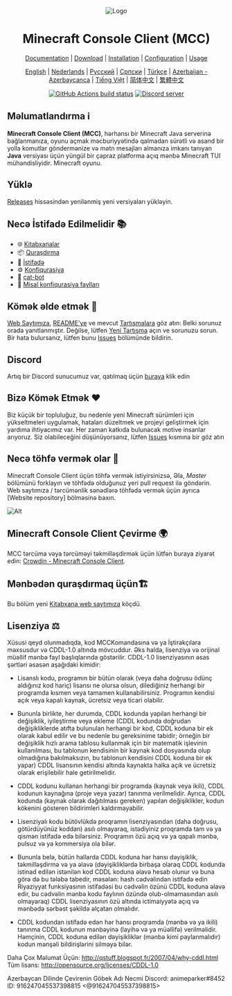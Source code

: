 <div align="center">

<img src="https://i.pics.rs/LLDhE.png" alt="Logo"/>

# Minecraft Console Client (MCC)

[Documentation](https://mccteam.github.io/) | [Download](#download) | [Installation](https://mccteam.github.io/guide/installation.html) | [Configuration](https://mccteam.github.io/guide/configuration.html) | [Usage](https://mccteam.github.io/guide/usage.html)

</div>

<div align="center">

[English](https://github.com/MCCTeam/Minecraft-Console-Client/blob/master/README.md) | [Nederlands](https://github.com/MCCTeam/MCCTeam.github.io/blob/master/MCC-README/README-Dutch.md) | [Русский](https://github.com/MCCTeam/MCCTeam.github.io/blob/master/MCC-README/README-Russian.md) | [Српски](https://github.com/MCCTeam/MCCTeam.github.io/blob/master/MCC-README/README-Serbian_Cyrillic.md) | [Türkçe](https://github.com/MCCTeam/MCCTeam.github.io/blob/master/MCC-README/README-Azerbaijan.md) | [Azerbaijan - Azerbaycanca](https://github.com/MCCTeam/MCCTeam.github.io/blob/master/MCC-README/README-Turkish.md) | [Tiếng Việt](https://github.com/MCCTeam/MCCTeam.github.io/blob/master/MCC-README/README-Vietnamese.md) | [简体中文](https://github.com/MCCTeam/MCCTeam.github.io/blob/master/MCC-README/README-Chinese_Simplified.md) | [繁體中文](https://github.com/MCCTeam/MCCTeam.github.io/blob/master/MCC-README/README-Chinese_Traditional.md)

</div>

<div align="center">

[![GitHub Actions build status](https://github.com/MCCTeam/Minecraft-Console-Client/actions/workflows/build-and-release.yml/badge.svg)](https://github.com/MCCTeam/Minecraft-Console-Client/releases/latest) <a href="https://discord.gg/sfBv4TtpC9"><img src="https://img.shields.io/discord/1018553894831403028?color=5865F2&logo=discord&logoColor=white" alt="Discord server" /></a>

</div>

## **Məlumatlandırma ℹ️**

**Minecraft Console Client (MCC)**, hərhansı bir Minecraft Java serverinə bağlanmanıza, oyunu açmak məcburiyyətində qalmadan sürətli və asand bir yolla komutlar göndermənize və mətn mesajları almanıza imkanı tanıyan **Java** versiyası üçün  yüngül bir çapraz platforma açıq mənbə Minecraft TUI mühəndisliyidir. Minecraft oyunu.

## Yüklə

[Releases](https://github.com/MCCTeam/Minecraft-Console-Client/releases/latest) hissəsindən yenilənmiş yeni versiyaları yükləyin.

## Necə İstifadə Edilmelidir 📚

-   🌐 [Kitabxanalar](https://mccteam.github.io/)
-   📦 [Quraşdırma](https://mccteam.github.io/guide/installation.html)
-   📖 [İstifadə](https://mccteam.github.io/guide/usage.html)
-   ⚙️ [Konfiqurasiya](https://mccteam.github.io/guide/configuration.html)
-   🤖 [çat-bot](https://mccteam.github.io/guide/chat-bots.html)
-   📝 [Misal konfiqurasiya faylları](MinecraftClient/config/)

## Kömək əlde etmək 🙋

[Web Saytımıza](https://mccteam.github.io/), [README'ye](https://github.com/MCCTeam/Minecraft-Console-Client/tree/master/MinecraftClient/config#minecraft-console-client-user-manual) ve mevcut [Tartışmalara](https://github.com/MCCTeam/Minecraft-Console-Client/discussions) göz atın: Belki sorunuz orada yanıtlanmıştır. Değilse, lütfen [Yeni Tartışma](https://github.com/MCCTeam/Minecraft-Console-Client/discussions/new) açın ve sorunuzu sorun. Bir hata bulursanız, lütfen bunu [Issues](https://github.com/MCCTeam/Minecraft-Console-Client/issues) bölümünde bildirin.

## Discord

Artıq bir Discord sunucumuz var, qatılmaq üçün [buraya](https://discord.gg/sfBv4TtpC9) klik edin

## Bizə Kömək Etmək ❤️

Biz küçük bir topluluğuz, bu nedenle yeni Minecraft sürümleri için yükseltmeleri uygulamak, hataları düzeltmek ve projeyi geliştirmek için yardıma ihtiyacımız var. Her zaman katkıda bulunacak motive insanlar arıyoruz. Siz olabileceğini düşünüyorsanız, lütfen [Issues](https://github.com/MCCTeam/Minecraft-Console-Client/issues?q=is%3Aissue+is%3Aopen+label%3Awaiting-for%3Acontributor) kısmına bir göz atın

## Necə töhfə vermək olar 📝

Minecraft Console Client üçün töhfə vermək istiyirsinizsə, Əla, _Master_ bölümünü forklayın ve töhfədə olduğunuz yeri pull request ilə göndərin. Web saytımıza / tərcümənlik sənədlərə töhfədə vermək üçün ayrıca [Website repository] bölməsinə baxın.

![Alt](https://repobeats.axiom.co/api/embed/c8a6c7c47fde8fcbe3727a21eab46e6b39dff60d.svg "Repobeats analytics image")

## Minecraft Console Client Çevirme 🌍

MCC tərcüma vəya tərcüməyi təkmilləşdirmək üçün lütfən buraya ziyarət edin:  [Crowdin - Minecraft Console Client](https://crwd.in/minecraft-console-client).

## Mənbədən quraşdırmaq üçün🏗️

Bu bölüm yeni [Kitabxana web saytımıza](https://mccteam.github.io/guide/installation.html#building-from-the-source-code) köçdü.

## Lisenziya ⚖️

Xüsusi qeyd olunmadıqda, kod MCCKomandasına və ya İştirakçılara məxsusdur və CDDL-1.0 altında mövcuddur. Əks halda, lisenziya və orijinal müəllif mənbə fayl başlıqlarında göstərilir. CDDL-1.0 lisenziyasının əsas şərtləri əsasən aşağıdaki kimidir:

-   Lisanslı kodu, programın bir bütün olarak (veya daha doğrusu ödünç aldığınız kod hariç) lisansı ne olursa olsun, dilediğiniz herhangi bir programda kısmen veya tamamen kullanabilirsiniz. Programın kendisi açık veya kapalı kaynak, ücretsiz veya ticari olabilir.
-   Bununla birlikte, her durumda, CDDL kodunda yapılan herhangi bir değişiklik, iyileştirme veya ekleme (CDDL kodunda doğrudan değişikliklerde atıfta bulunulan herhangi bir kod, CDDL koduna bir ek olarak kabul edilir ve bu nedenle bu gereksinime tabidir; örneğin bir değişiklik hızlı arama tablosu kullanmak için bir matematik işlevinin kullanılması, bu tablonun kendisinin bir kaynak kod dosyasında olup olmadığına bakılmaksızın, bu tablonun kendisini CDDL koduna bir ek yapar) CDDL lisansının kendisi altında kaynakta halka açık ve ücretsiz olarak erişilebilir hale getirilmelidir.
-   CDDL kodunu kullanan herhangi bir programda (kaynak veya ikili), CDDL kodunun kaynağına (proje veya yazar) tanınma verilmelidir. Ayrıca, CDDL kodunda (kaynak olarak dağıtılması gereken) yapılan değişiklikler, kodun kökenini gösteren bildirimleri kaldırmayabilir.

- Lisenziyalı kodu bütövlükdə proqramın lisenziyasından (daha doğrusu, götürdüyünüz koddan) asılı olmayaraq, istədiyiniz proqramda tam və ya qismən istifadə edə bilərsiniz. Proqramın özü açıq və ya qapalı mənbə, pulsuz və ya kommersiya ola bilər.
- Bununla belə, bütün hallarda CDDL koduna hər hansı dəyişiklik, təkmilləşdirmə və ya əlavə (dəyişikliklərdə birbaşa olaraq CDDL kodunda istinad edilən istənilən kod CDDL koduna əlavə hesab olunur və buna görə də bu tələbə tabedir, məsələn: hash cədvəlindən istifadə edin Riyaziyyat funksiyasının istifadəsi bu cədvəlin özünü CDDL koduna əlavə edir, bu cədvəlin mənbə kodu faylının özündə olub-olmamasından asılı olmayaraq) CDDL lisenziyasının özü altında ictimaiyyətə açıq və mənbədə sərbəst şəkildə əlçatan olmalıdır.
- CDDL kodundan istifadə edən hər hansı proqramda (mənbə və ya ikili) tanınma CDDL kodunun mənbəyinə (layihə və ya müəllifə) verilməlidir. Həmçinin, CDDL koduna edilən dəyişikliklər (mənbə kimi paylanmalıdır) kodun mənşəli bildirişlərini silməyə bilər.

Daha Çox Məlumat Üçün: http://qstuff.blogspot.fr/2007/04/why-cddl.html Tüm lisans: http://opensource.org/licenses/CDDL-1.0

Azerbaycan Dilinde Çevirenin Göbek Adı Necmi Discord: animeparker#8452 ID: 916247045537398815 <@916247045537398815>
